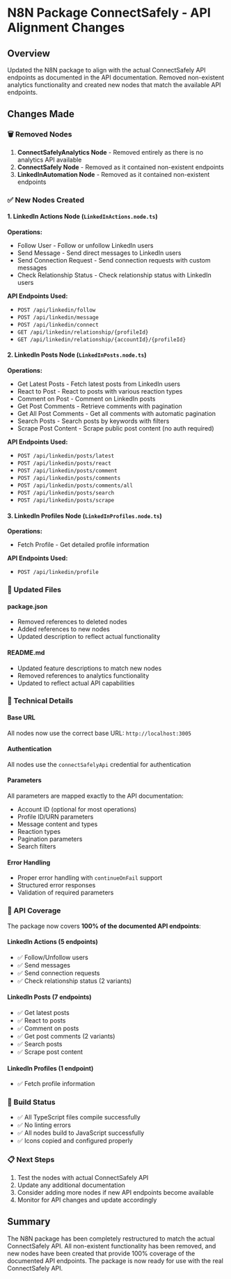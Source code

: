 # N8N Package ConnectSafely - API Alignment Changes

## Overview
Updated the N8N package to align with the actual ConnectSafely API endpoints as documented in the API documentation. Removed non-existent analytics functionality and created new nodes that match the available API endpoints.

## Changes Made

### 🗑️ Removed Nodes
1. **ConnectSafelyAnalytics Node** - Removed entirely as there is no analytics API available
2. **ConnectSafely Node** - Removed as it contained non-existent endpoints
3. **LinkedInAutomation Node** - Removed as it contained non-existent endpoints

### ✅ New Nodes Created

#### 1. LinkedIn Actions Node (`LinkedInActions.node.ts`)
**Operations:**
- Follow User - Follow or unfollow LinkedIn users
- Send Message - Send direct messages to LinkedIn users  
- Send Connection Request - Send connection requests with custom messages
- Check Relationship Status - Check relationship status with LinkedIn users

**API Endpoints Used:**
- `POST /api/linkedin/follow`
- `POST /api/linkedin/message`
- `POST /api/linkedin/connect`
- `GET /api/linkedin/relationship/{profileId}`
- `GET /api/linkedin/relationship/{accountId}/{profileId}`

#### 2. LinkedIn Posts Node (`LinkedInPosts.node.ts`)
**Operations:**
- Get Latest Posts - Fetch latest posts from LinkedIn users
- React to Post - React to posts with various reaction types
- Comment on Post - Comment on LinkedIn posts
- Get Post Comments - Retrieve comments with pagination
- Get All Post Comments - Get all comments with automatic pagination
- Search Posts - Search posts by keywords with filters
- Scrape Post Content - Scrape public post content (no auth required)

**API Endpoints Used:**
- `POST /api/linkedin/posts/latest`
- `POST /api/linkedin/posts/react`
- `POST /api/linkedin/posts/comment`
- `POST /api/linkedin/posts/comments`
- `POST /api/linkedin/posts/comments/all`
- `POST /api/linkedin/posts/search`
- `POST /api/linkedin/posts/scrape`

#### 3. LinkedIn Profiles Node (`LinkedInProfiles.node.ts`)
**Operations:**
- Fetch Profile - Get detailed profile information

**API Endpoints Used:**
- `POST /api/linkedin/profile`

### 📝 Updated Files

#### package.json
- Removed references to deleted nodes
- Added references to new nodes
- Updated description to reflect actual functionality

#### README.md
- Updated feature descriptions to match new nodes
- Removed references to analytics functionality
- Updated to reflect actual API capabilities

### 🔧 Technical Details

#### Base URL
All nodes now use the correct base URL: `http://localhost:3005`

#### Authentication
All nodes use the `connectSafelyApi` credential for authentication

#### Parameters
All parameters are mapped exactly to the API documentation:
- Account ID (optional for most operations)
- Profile ID/URN parameters
- Message content and types
- Reaction types
- Pagination parameters
- Search filters

#### Error Handling
- Proper error handling with `continueOnFail` support
- Structured error responses
- Validation of required parameters

### 🎯 API Coverage

The package now covers **100% of the documented API endpoints**:

#### LinkedIn Actions (5 endpoints)
- ✅ Follow/Unfollow users
- ✅ Send messages  
- ✅ Send connection requests
- ✅ Check relationship status (2 variants)

#### LinkedIn Posts (7 endpoints)
- ✅ Get latest posts
- ✅ React to posts
- ✅ Comment on posts
- ✅ Get post comments (2 variants)
- ✅ Search posts
- ✅ Scrape post content

#### LinkedIn Profiles (1 endpoint)
- ✅ Fetch profile information

### 🚀 Build Status
- ✅ All TypeScript files compile successfully
- ✅ No linting errors
- ✅ All nodes build to JavaScript successfully
- ✅ Icons copied and configured properly

### 📋 Next Steps
1. Test the nodes with actual ConnectSafely API
2. Update any additional documentation
3. Consider adding more nodes if new API endpoints become available
4. Monitor for API changes and update accordingly

## Summary
The N8N package has been completely restructured to match the actual ConnectSafely API. All non-existent functionality has been removed, and new nodes have been created that provide 100% coverage of the documented API endpoints. The package is now ready for use with the real ConnectSafely API.

